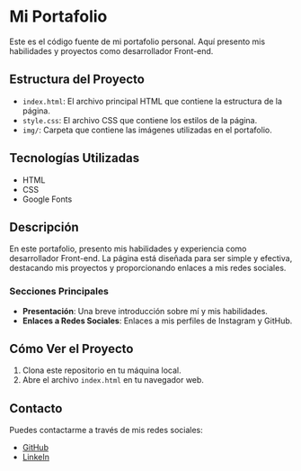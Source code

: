 # Mi Portafolio

Este es el código fuente de mi portafolio personal. Aquí presento mis habilidades y proyectos como desarrollador Front-end.

## Estructura del Proyecto

- `index.html`: El archivo principal HTML que contiene la estructura de la página.
- `style.css`: El archivo CSS que contiene los estilos de la página.
- `img/`: Carpeta que contiene las imágenes utilizadas en el portafolio.

## Tecnologías Utilizadas

- HTML
- CSS
- Google Fonts

## Descripción

En este portafolio, presento mis habilidades y experiencia como desarrollador Front-end. La página está diseñada para ser simple y efectiva, destacando mis proyectos y proporcionando enlaces a mis redes sociales.

### Secciones Principales

- **Presentación**: Una breve introducción sobre mí y mis habilidades.
- **Enlaces a Redes Sociales**: Enlaces a mis perfiles de Instagram y GitHub.

## Cómo Ver el Proyecto

1. Clona este repositorio en tu máquina local.
2. Abre el archivo `index.html` en tu navegador web.

## Contacto

Puedes contactarme a través de mis redes sociales:

- [GitHub](https://github.com/OsCAR0367)
- [LinkeIn](https://www.linkedin.com/in/oscar-diego-mamani-ayala/)